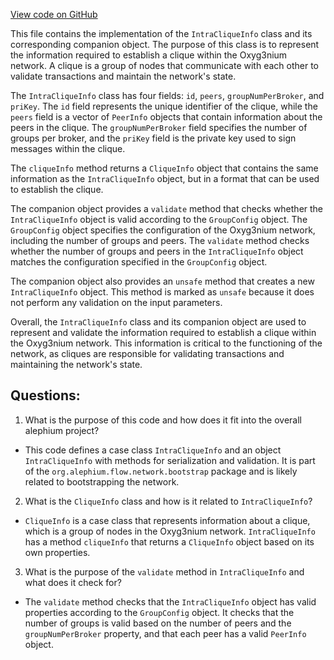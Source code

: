 [View code on GitHub](https://github.com/alephium/alephium/flow/src/main/scala/org/alephium/flow/network/bootstrap/IntraCliqueInfo.scala)

This file contains the implementation of the `IntraCliqueInfo` class and its corresponding companion object. The purpose of this class is to represent the information required to establish a clique within the Oxyg3nium network. A clique is a group of nodes that communicate with each other to validate transactions and maintain the network's state. 

The `IntraCliqueInfo` class has four fields: `id`, `peers`, `groupNumPerBroker`, and `priKey`. The `id` field represents the unique identifier of the clique, while the `peers` field is a vector of `PeerInfo` objects that contain information about the peers in the clique. The `groupNumPerBroker` field specifies the number of groups per broker, and the `priKey` field is the private key used to sign messages within the clique. 

The `cliqueInfo` method returns a `CliqueInfo` object that contains the same information as the `IntraCliqueInfo` object, but in a format that can be used to establish the clique. 

The companion object provides a `validate` method that checks whether the `IntraCliqueInfo` object is valid according to the `GroupConfig` object. The `GroupConfig` object specifies the configuration of the Oxyg3nium network, including the number of groups and peers. The `validate` method checks whether the number of groups and peers in the `IntraCliqueInfo` object matches the configuration specified in the `GroupConfig` object. 

The companion object also provides an `unsafe` method that creates a new `IntraCliqueInfo` object. This method is marked as `unsafe` because it does not perform any validation on the input parameters. 

Overall, the `IntraCliqueInfo` class and its companion object are used to represent and validate the information required to establish a clique within the Oxyg3nium network. This information is critical to the functioning of the network, as cliques are responsible for validating transactions and maintaining the network's state.
## Questions: 
 1. What is the purpose of this code and how does it fit into the overall alephium project?
- This code defines a case class `IntraCliqueInfo` and an object `IntraCliqueInfo` with methods for serialization and validation. It is part of the `org.alephium.flow.network.bootstrap` package and is likely related to bootstrapping the network. 

2. What is the `CliqueInfo` class and how is it related to `IntraCliqueInfo`?
- `CliqueInfo` is a case class that represents information about a clique, which is a group of nodes in the Oxyg3nium network. `IntraCliqueInfo` has a method `cliqueInfo` that returns a `CliqueInfo` object based on its own properties.

3. What is the purpose of the `validate` method in `IntraCliqueInfo` and what does it check for?
- The `validate` method checks that the `IntraCliqueInfo` object has valid properties according to the `GroupConfig` object. It checks that the number of groups is valid based on the number of peers and the `groupNumPerBroker` property, and that each peer has a valid `PeerInfo` object.